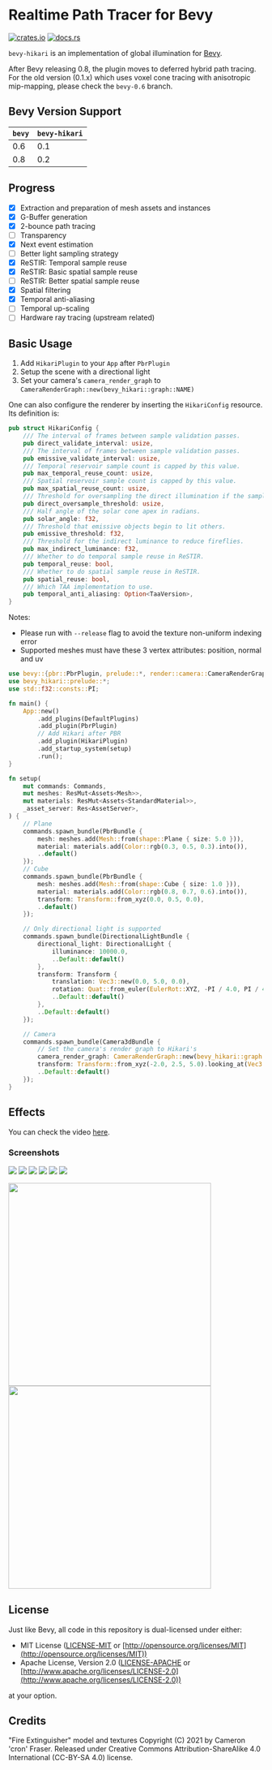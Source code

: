 # Realtime Path Tracer for Bevy

[![crates.io](https://img.shields.io/crates/v/bevy-hikari)](https://crates.io/crates/bevy-hikari)
[![docs.rs](https://docs.rs/bevy-hikari/badge.svg)](https://docs.rs/bevy-hikari)

`bevy-hikari` is an implementation of global illumination for [Bevy](https://bevyengine.org/).

After Bevy releasing 0.8, the plugin moves to deferred hybrid path tracing.
For the old version (0.1.x) which uses voxel cone tracing with anisotropic mip-mapping, please check the `bevy-0.6` branch.

## Bevy Version Support
| `bevy` | `bevy-hikari` |
| ------ | ------------- |
| 0.6    | 0.1           |
| 0.8    | 0.2           |

## Progress
- [x] Extraction and preparation of mesh assets and instances
- [x] G-Buffer generation
- [x] 2-bounce path tracing
- [ ] Transparency
- [x] Next event estimation
- [ ] Better light sampling strategy
- [x] ReSTIR: Temporal sample reuse
- [x] ReSTIR: Basic spatial sample reuse
- [ ] ReSTIR: Better spatial sample reuse
- [x] Spatial filtering
- [x] Temporal anti-aliasing
- [ ] Temporal up-scaling 
- [ ] Hardware ray tracing (upstream related)

## Basic Usage
1. Add `HikariPlugin` to your `App` after `PbrPlugin`
2. Setup the scene with a directional light
3. Set your camera's `camera_render_graph` to `CameraRenderGraph::new(bevy_hikari::graph::NAME)`

One can also configure the renderer by inserting the `HikariConfig` resource.
Its definition is:
```rust
pub struct HikariConfig {
    /// The interval of frames between sample validation passes.
    pub direct_validate_interval: usize,
    /// The interval of frames between sample validation passes.
    pub emissive_validate_interval: usize,
    /// Temporal reservoir sample count is capped by this value.
    pub max_temporal_reuse_count: usize,
    /// Spatial reservoir sample count is capped by this value.
    pub max_spatial_reuse_count: usize,
    /// Threshold for oversampling the direct illumination if the sample count is low.
    pub direct_oversample_threshold: usize,
    /// Half angle of the solar cone apex in radians.
    pub solar_angle: f32,
    /// Threshold that emissive objects begin to lit others.
    pub emissive_threshold: f32,
    /// Threshold for the indirect luminance to reduce fireflies.
    pub max_indirect_luminance: f32,
    /// Whether to do temporal sample reuse in ReSTIR.
    pub temporal_reuse: bool,
    /// Whether to do spatial sample reuse in ReSTIR.
    pub spatial_reuse: bool,
    /// Which TAA implementation to use.
    pub temporal_anti_aliasing: Option<TaaVersion>,
}
```

Notes:
- Please run with `--release` flag to avoid the texture non-uniform indexing error
- Supported meshes must have these 3 vertex attributes: position, normal and uv 

```rust
use bevy::{pbr::PbrPlugin, prelude::*, render::camera::CameraRenderGraph};
use bevy_hikari::prelude::*;
use std::f32::consts::PI;

fn main() {
    App::new()
        .add_plugins(DefaultPlugins)
        .add_plugin(PbrPlugin)
        // Add Hikari after PBR
        .add_plugin(HikariPlugin)
        .add_startup_system(setup)
        .run();
}

fn setup(
    mut commands: Commands,
    mut meshes: ResMut<Assets<Mesh>>,
    mut materials: ResMut<Assets<StandardMaterial>>,
    _asset_server: Res<AssetServer>,
) {
    // Plane
    commands.spawn_bundle(PbrBundle {
        mesh: meshes.add(Mesh::from(shape::Plane { size: 5.0 })),
        material: materials.add(Color::rgb(0.3, 0.5, 0.3).into()),
        ..default()
    });
    // Cube
    commands.spawn_bundle(PbrBundle {
        mesh: meshes.add(Mesh::from(shape::Cube { size: 1.0 })),
        material: materials.add(Color::rgb(0.8, 0.7, 0.6).into()),
        transform: Transform::from_xyz(0.0, 0.5, 0.0),
        ..default()
    });

    // Only directional light is supported
    commands.spawn_bundle(DirectionalLightBundle {
        directional_light: DirectionalLight {
            illuminance: 10000.0,
            ..Default::default()
        },
        transform: Transform {
            translation: Vec3::new(0.0, 5.0, 0.0),
            rotation: Quat::from_euler(EulerRot::XYZ, -PI / 4.0, PI / 4.0, 0.0),
            ..Default::default()
        },
        ..Default::default()
    });

    // Camera
    commands.spawn_bundle(Camera3dBundle {
        // Set the camera's render graph to Hikari's
        camera_render_graph: CameraRenderGraph::new(bevy_hikari::graph::NAME),
        transform: Transform::from_xyz(-2.0, 2.5, 5.0).looking_at(Vec3::ZERO, Vec3::Y),
        ..Default::default()
    });
}
```

## Effects
You can check the video [here](https://youtu.be/p5g4twfe9yY).

### Screenshots
<img src="assets/screenshots/rt-gi.png" />
<img src="assets/screenshots/rt-gi-2.png" />
<img src="assets/screenshots/city.png">
<img src="assets/screenshots/scene.png">
<img src="assets/screenshots/scene-box.png">
<img src="assets/screenshots/dissection/final.png">
<p float="left">
    <img src="assets/screenshots/dissection/direct-shading-gamma.png" width=400>
    <img src="assets/screenshots/dissection/indirect-shading-gamma.png" width=400>
</p>

## License
Just like Bevy, all code in this repository is dual-licensed under either:

* MIT License ([LICENSE-MIT](docs/LICENSE-MIT) or [http://opensource.org/licenses/MIT](http://opensource.org/licenses/MIT))
* Apache License, Version 2.0 ([LICENSE-APACHE](docs/LICENSE-APACHE) or [http://www.apache.org/licenses/LICENSE-2.0](http://www.apache.org/licenses/LICENSE-2.0))

at your option.

## Credits
"Fire Extinguisher" model and textures Copyright (C) 2021 by Cameron 'cron' Fraser.
Released under Creative Commons Attribution-ShareAlike 4.0 International (CC-BY-SA 4.0) license.